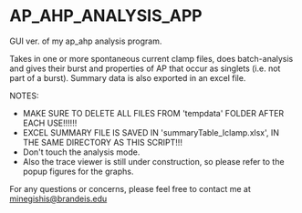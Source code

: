 # AP_AHP_ANALYSIS_APP
GUI ver. of my ap_ahp analysis program. 

Takes in one or more spontaneous current clamp files, does
batch-analysis and gives their burst and properties of AP that occur as
singlets (i.e. not part of a burst). Summary data is also exported in an
excel file.

NOTES: 
- MAKE SURE TO DELETE ALL FILES FROM 'tempdata' FOLDER AFTER EACH USE!!!!!!
- EXCEL SUMMARY FILE IS SAVED IN 'summaryTable_Iclamp.xlsx', IN THE SAME DIRECTORY AS THIS SCRIPT!!! 
- Don't touch the analysis mode.
- Also the trace viewer is still under construction, so please refer to the popup figures for the graphs.

For any questions or concerns, please feel free to contact me at minegishis@brandeis.edu
